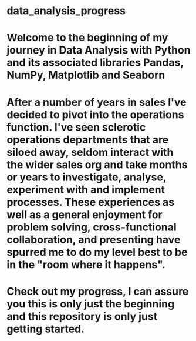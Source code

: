 # data_analysis_progress

# Welcome to the beginning of my journey in Data Analysis with Python and its associated libraries Pandas, NumPy, Matplotlib and Seaborn

# After a number of years in sales I've decided to pivot into the operations function. I've seen sclerotic operations departments that are siloed away, seldom interact with the wider sales org and take months or years to investigate, analyse, experiment with and implement processes. These experiences as well as a general enjoyment for problem solving, cross-functional collaboration, and presenting have spurred me to do my level best to be in the "room where it happens".

# Check out my progress, I can assure you this is only just the beginning and this repository is only just getting started.
